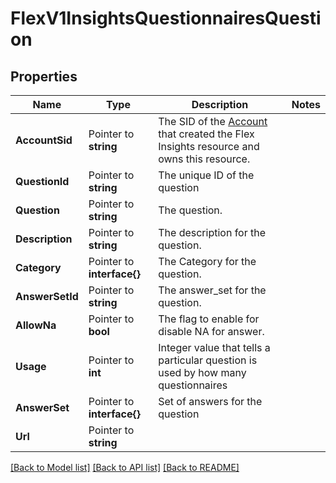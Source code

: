 # FlexV1InsightsQuestionnairesQuestion

## Properties

Name | Type | Description | Notes
------------ | ------------- | ------------- | -------------
**AccountSid** | Pointer to **string** | The SID of the [Account](https://www.twilio.com/docs/iam/api/account) that created the Flex Insights resource and owns this resource. |
**QuestionId** | Pointer to **string** | The unique ID of the question |
**Question** | Pointer to **string** | The question. |
**Description** | Pointer to **string** | The description for the question. |
**Category** | Pointer to **interface{}** | The Category for the question. |
**AnswerSetId** | Pointer to **string** | The answer_set for the question. |
**AllowNa** | Pointer to **bool** | The flag  to enable for disable NA for answer. |
**Usage** | Pointer to **int** | Integer value that tells a particular question is used by how many questionnaires |
**AnswerSet** | Pointer to **interface{}** | Set of answers for the question |
**Url** | Pointer to **string** |  |

[[Back to Model list]](../README.md#documentation-for-models) [[Back to API list]](../README.md#documentation-for-api-endpoints) [[Back to README]](../README.md)


